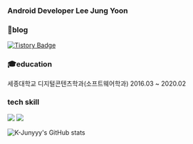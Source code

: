 ### Android Developer Lee Jung Yoon

### 🌱blog      
[![Tistory Badge](https://img.shields.io/badge/Tech%20Blog-555263?style=flat&logoColor=white)](https://ds1mbp5720.tistory.com/)        

### 🎓education   
세종대학교 디지털콘텐츠학과(소프트웨어학과) 2016.03 ~ 2020.02       
        
### tech skill  
<img src="https://img.shields.io/badge/Kotlin-3776AB?style=for-the-badge&logo=Kotlin&logoColor=#7F52FF">
<img src="https://img.shields.io/badge/Android-3776AB?style=for-the-badge&logo=ANdroid&logoColor=#3DDC84">
        
        
![K-Junyyy's GitHub stats](https://github-readme-stats.vercel.app/api?username=K-Junyyy&show_icons=true&theme=dark)   
